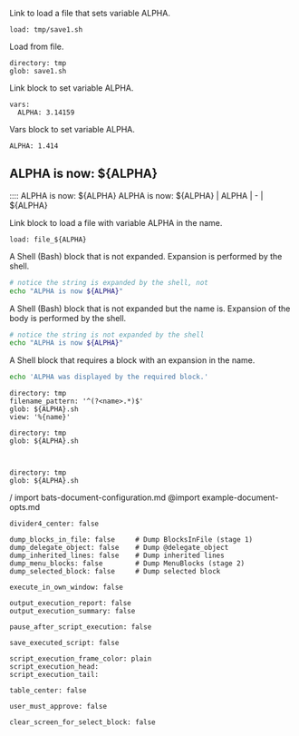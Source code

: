 Link to load a file that sets variable ALPHA.
```link
load: tmp/save1.sh
```

Load from file.
```load
directory: tmp
glob: save1.sh
```

Link block to set variable ALPHA.
```link
vars:
  ALPHA: 3.14159
```

Vars block to set variable ALPHA.
```vars
ALPHA: 1.414
```

## ALPHA is now: ${ALPHA}
:::: ALPHA is now: ${ALPHA}
ALPHA is now: ${ALPHA}
| ALPHA
| -
| ${ALPHA}

Link block to load a file with variable ALPHA in the name.
```link
load: file_${ALPHA}
```
A Shell (Bash) block that is not expanded.
Expansion is performed by the shell.
```bash
# notice the string is expanded by the shell, not
echo "ALPHA is now ${ALPHA}"
```
A Shell (Bash) block that is not expanded but the name is.
Expansion of the body is performed by the shell.
```bash :block_name_with_${ALPHA}_in_name
# notice the string is not expanded by the shell
echo "ALPHA is now ${ALPHA}"
```
A Shell block that requires a block with an expansion in the name.
```bash +block_name_with_${ALPHA}_in_name
echo 'ALPHA was displayed by the required block.'
```

```history
directory: tmp
filename_pattern: '^(?<name>.*)$'
glob: ${ALPHA}.sh
view: '%{name}'
```
```load
directory: tmp
glob: ${ALPHA}.sh
```
```view
```
```edit
```
```save
directory: tmp
glob: ${ALPHA}.sh
```

/ import bats-document-configuration.md
@import example-document-opts.md
```opts :(document_opts)
divider4_center: false

dump_blocks_in_file: false     # Dump BlocksInFile (stage 1)
dump_delegate_object: false    # Dump @delegate_object
dump_inherited_lines: false    # Dump inherited lines
dump_menu_blocks: false        # Dump MenuBlocks (stage 2)
dump_selected_block: false     # Dump selected block

execute_in_own_window: false

output_execution_report: false
output_execution_summary: false

pause_after_script_execution: false

save_executed_script: false

script_execution_frame_color: plain
script_execution_head:
script_execution_tail:

table_center: false

user_must_approve: false

clear_screen_for_select_block: false
```
